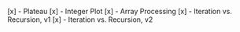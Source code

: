 [x] - Plateau
[x] - Integer Plot
[x] - Array Processing
[x] - Iteration vs. Recursion, v1
[x] - Iteration vs. Recursion, v2
